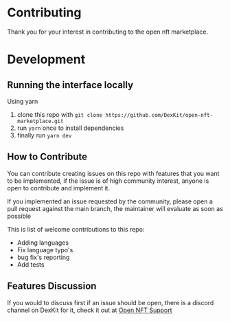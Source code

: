 # Contributing

Thank you for your interest in contributing to the open nft marketplace.

# Development

## Running the interface locally

Using yarn

1. clone this repo with `git clone https://github.com/DexKit/open-nft-marketplace.git`
2. run `yarn` once to install dependencies
3. finally run `yarn dev`

## How to Contribute

You can contribute creating issues on this repo with features that you want to be implemented, if the issue is of high community interest, anyone is open to contribute and implement it.

If you implemented an issue requested by the community, please open a pull request against the main branch, the maintainer will evaluate as soon as possible

This is list of welcome contributions to this repo:

- Adding languages
- Fix language typo's
- bug fix's reporting
- Add tests

## Features Discussion

If you would to discuss first if an issue should be open, there is a discord channel on DexKit for it, check it out at [Open NFT Support](https://discord.gg/FnkrFAY7Za)

